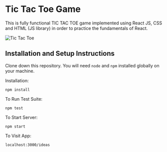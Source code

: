 # Tic Tac Toe Game

This is fully functional TIC TAC TOE game implemented using React JS, CSS and HTML (JS library) in order to practice the fundamentals of React.

![Tic Tac Toe](https://github.com/KayVee78/tic-tac-toe-react-app/assets/90994452/d2b89fbb-aa46-4052-95ae-9088c3730290)


## Installation and Setup Instructions

Clone down this repository. You will need `node` and `npm` installed globally on your machine.  

Installation:

`npm install`  

To Run Test Suite:  

`npm test`  

To Start Server:

`npm start`  

To Visit App:

`localhost:3000/ideas`  

